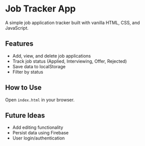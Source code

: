 # Job Tracker App

A simple job application tracker built with vanilla HTML, CSS, and JavaScript.

## Features
- Add, view, and delete job applications
- Track job status (Applied, Interviewing, Offer, Rejected)
- Save data to localStorage
- Filter by status

## How to Use
Open `index.html` in your browser.

## Future Ideas
- Add editing functionality
- Persist data using Firebase
- User login/authentication

